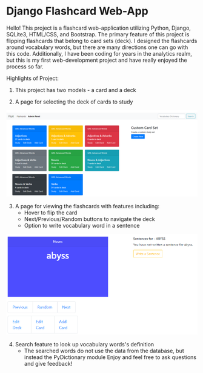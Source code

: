 # Django Flashcard Web-App

Hello! This project is a flashcard web-application utilizing Python, Django, SQLite3, HTML/CSS, and Bootstrap.
The primary feature of this project is flipping flashcards that belong to card sets (deck). I designed the 
flashcards around vocabulary words, but there are many directions one can go with this code. Additionally,
I have been coding for years in the analytics realm, but this is my first web-development project and have
really enjoyed the process so far.

Highlights of Project:
  1) This project has two models - a card and a deck 
  
  2) A page for selecting the deck of cards to study 
  
  ![DeckPageImage](https://raw.githubusercontent.com/eli64s/Django-Flashcard-Web-App/master/[IMAGES]flashcard_decks.PNG)
    
  3) A page for viewing the flashcards with features including:
     - Hover to flip the card
     - Next/Previous/Random buttons to navigate the deck 
     - Option to write vocabulary word in a sentence 
     
 ![FlashcardPageImage](https://raw.githubusercontent.com/eli64s/Django-Flashcard-Web-App/master/[IMAGES]flashcard.PNG)
 
 4) Search feature to look up vocabulary words's definition
    - The searched words do not use the data from the database, but instead the PyDictionary module
 Enjoy and feel free to ask questions and give feedback!
